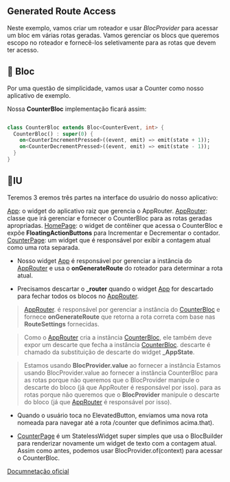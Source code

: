 ## Generated Route Access
Neste exemplo, vamos criar um roteador e usar *BlocProvider* para acessar um bloc em várias rotas geradas. Vamos gerenciar os blocs que queremos escopo no roteador e fornecê-los seletivamente para as rotas que devem ter acesso.

## :pushpin: Bloc
Por uma questão de simplicidade, vamos usar a Counter como nosso aplicativo de exemplo.

Nossa **CounterBloc** implementação ficará assim:

``` dart 

class CounterBloc extends Bloc<CounterEvent, int> {
  CounterBloc() : super(0) {
    on<CounterIncrementPressed>((event, emit) => emit(state + 1));
    on<CounterDecrementPressed>((event, emit) => emit(state - 1));
  }
}
```
## :pushpin:IU

Teremos 3 eremos três partes na interface do usuário do nosso aplicativo:


[App](/2.bloc_access/generated_route_accesss/lib/main.dart): o widget do aplicativo raiz que gerencia o AppRouter.
[AppRouter](/2.bloc_access/generated_route_accesss/lib/app_router.dart): classe que irá gerenciar e fornecer o CounterBloc para as rotas geradas apropriadas.
[HomePage](/2.bloc_access/generated_route_accesss/lib/home_page.dart): o widget de contêiner que acessa o CounterBloc e expõe **FloatingActionButtons** para Incrementar e Decrementar o contador.
[CounterPage](/2.bloc_access/generated_route_accesss/lib/counter_page.dart): um widget que é responsável por exibir a contagem atual como uma rota separada.

* Nosso widget [App](/2.bloc_access/generated_route_accesss/lib/main.dart) é responsável por gerenciar a instância do [AppRouter](/2.bloc_access/generated_route_accesss/lib/app_router.dart) e usa o **onGenerateRoute** do roteador para determinar a rota atual.

* Precisamos descartar o **_router** quando o widget [App](/2.bloc_access/generated_route_accesss/lib/main.dart) for descartado para fechar todos os blocos no [AppRouter](/2.bloc_access/generated_route_accesss/lib/app_router.dart).

>[AppRouter](/2.bloc_access/generated_route_accesss/lib/app_router.dart). é responsável por gerenciar a instância do [CounterBloc](/2.bloc_access/generated_route_accesss/lib/bloc/counter_bloc.dart) e fornece **onGenerateRoute** que retorna a rota correta com base nas **RouteSettings** fornecidas.

>Como o [AppRouter](/2.bloc_access/generated_route_accesss/lib/app_router.dart) cria a instância [CounterBloc](/2.bloc_access/generated_route_accesss/lib/bloc/counter_bloc.dart), ele também deve expor um descarte que fecha a instância [CounterBloc](/2.bloc_access/generated_route_accesss/lib/bloc/counter_bloc.dart). descarte é chamado da substituição de descarte do widget **_AppState**.

>Estamos usando **BlocProvider.value** ao fornecer a instância Estamos usando BlocProvider.value ao fornecer a instância CounterBloc para as rotas porque não queremos que o BlocProvider manipule o descarte do bloco (já que AppRouter é responsável por isso). para as rotas porque não queremos que o **BlocProvider** manipule o descarte do bloco (já que [AppRouter](/2.bloc_access/generated_route_accesss/lib/app_router.dart) é responsável por isso).

* Quando o usuário toca no ElevatedButton, enviamos uma nova rota nomeada para navegar até a rota /counter que definimos acima.that).

* [CounterPage](/2.bloc_access/generated_route_accesss/lib/counter_page.dart) é um StatelessWidget super simples que usa o BlocBuilder para renderizar novamente um widget de texto com a contagem atual. Assim como antes, podemos usar BlocProvider.of<CounterBloc>(context) para acessar o CounterBloc.



[Documnetação oficial](https://bloclibrary.dev/#/recipesflutterblocaccess?id=anonymous-route-access)